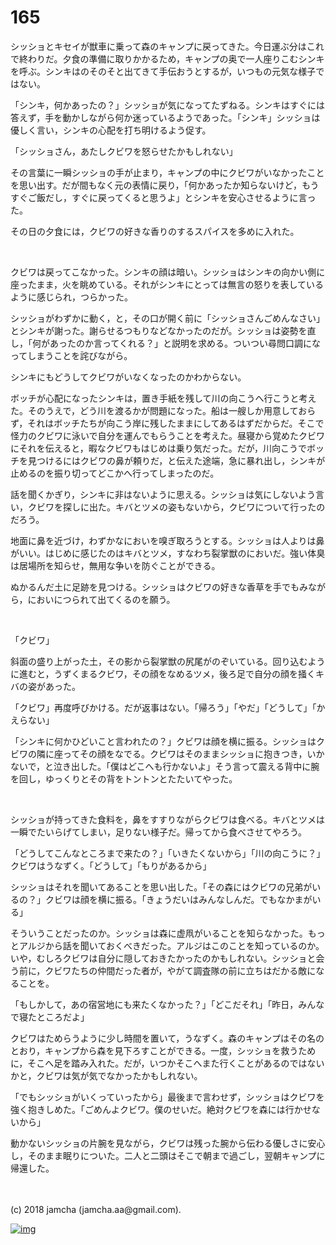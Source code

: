 # 165

シッショとキセイが獣車に乗って森のキャンプに戻ってきた。今日運ぶ分はこれで終わりだ。夕食の準備に取りかかるため，キャンプの奥で一人座りこむシンキを呼ぶ。シンキはのそのそと出てきて手伝おうとするが，いつもの元気な様子ではない。  

「シンキ，何かあったの？」シッショが気になってたずねる。シンキはすぐには答えず，手を動かしながら何か迷っているようであった。「シンキ」シッショは優しく言い，シンキの心配を打ち明けるよう促す。  

「シッショさん，あたしクビワを怒らせたかもしれない」  

その言葉に一瞬シッショの手が止まり，キャンプの中にクビワがいなかったことを思い出す。だが間もなく元の表情に戻り，「何かあったか知らないけど，もうすぐご飯だし，すぐに戻ってくると思うよ」とシンキを安心させるように言った。  

その日の夕食には，クビワの好きな香りのするスパイスを多めに入れた。  

<br>  

クビワは戻ってこなかった。シンキの顔は暗い。シッショはシンキの向かい側に座ったまま，火を眺めている。それがシンキにとっては無言の怒りを表しているように感じられ，つらかった。  

シッショがわずかに動く，と，その口が開く前に「シッショさんごめんなさい」とシンキが謝った。謝らせるつもりなどなかったのだが。シッショは姿勢を直し，「何があったのか言ってくれる？」と説明を求める。ついつい尋問口調になってしまうことを詫びながら。  

シンキにもどうしてクビワがいなくなったのかわからない。  

ボッチが心配になったシンキは，置き手紙を残して川の向こうへ行こうと考えた。そのうえで，どう川を渡るかが問題になった。船は一艘しか用意しておらず，それはボッチたちが向こう岸に残したままにしてあるはずだからだ。そこで怪力のクビワに泳いで自分を運んでもらうことを考えた。昼寝から覚めたクビワにそれを伝えると，暇なクビワもはじめは乗り気だった。だが，川向こうでボッチを見つけるにはクビワの鼻が頼りだ，と伝えた途端，急に暴れ出し，シンキが止めるのを振り切ってどこかへ行ってしまったのだ。  

話を聞くかぎり，シンキに非はないように思える。シッショは気にしないよう言い，クビワを探しに出た。キバとツメの姿もないから，クビワについて行ったのだろう。  

地面に鼻を近づけ，わずかなにおいを嗅ぎ取ろうとする。シッショは人よりは鼻がいい。はじめに感じたのはキバとツメ，すなわち裂掌獣のにおいだ。強い体臭は居場所を知らせ，無用な争いを防ぐことができる。  

ぬかるんだ土に足跡を見つける。シッショはクビワの好きな香草を手でもみながら，においにつられて出てくるのを願う。  

<br>  

「クビワ」  

斜面の盛り上がった土，その影から裂掌獣の尻尾がのぞいている。回り込むように進むと，うずくまるクビワ，その顔をなめるツメ，後ろ足で自分の顔を掻くキバの姿があった。  

「クビワ」再度呼びかける。だが返事はない。「帰ろう」「やだ」「どうして」「かえらない」  

「シンキに何かひどいこと言われたの？」クビワは顔を横に振る。シッショはクビワの隣に座ってその顔をなでる。クビワはそのままシッショに抱きつき，いかないで，と泣き出した。「僕はどこへも行かないよ」そう言って震える背中に腕を回し，ゆっくりとその背をトントンとたたいてやった。  

<br>  

シッショが持ってきた食料を，鼻をすすりながらクビワは食べる。キバとツメは一瞬でたいらげてしまい，足りない様子だ。帰ってから食べさせてやろう。  

「どうしてこんなところまで来たの？」「いきたくないから」「川の向こうに？」クビワはうなずく。「どうして」「もりがあるから」  

シッショはそれを聞いてあることを思い出した。「その森にはクビワの兄弟がいるの？」クビワは顔を横に振る。「きょうだいはみんなしんだ。でもなかまがいる」  

そういうことだったのか。シッショは森に虚凧がいることを知らなかった。もっとアルジから話を聞いておくべきだった。アルジはこのことを知っているのか。いや，むしろクビワは自分に隠しておきたかったのかもしれない。シッショと会う前に，クビワたちの仲間だった者が，やがて調査隊の前に立ちはだかる敵になることを。  

「もしかして，あの宿営地にも来たくなかった？」「どこだそれ」「昨日，みんなで寝たところだよ」  

クビワはためらうように少し時間を置いて，うなずく。森のキャンプはその名のとおり，キャンプから森を見下ろすことができる。一度，シッショを救うために，そこへ足を踏み入れた。だが，いつかそこへまた行くことがあるのではないかと，クビワは気が気でなかったかもしれない。  

「でもシッショがいくっていったから」最後まで言わせず，シッショはクビワを強く抱きしめた。「ごめんよクビワ。僕のせいだ。絶対クビワを森には行かせないから」  

動かないシッショの片腕を見ながら，クビワは残った腕から伝わる優しさに安心し，そのまま眠りについた。二人と二頭はそこで朝まで過ごし，翌朝キャンプに帰還した。  

<br>  
<br>  
(c) 2018 jamcha (jamcha.aa@gmail.com).  

[![img](http://i.creativecommons.org/l/by-nc-sa/4.0/88x31.png)](http://creativecommons.org/licenses/by-nc-sa/4.0/deed)
